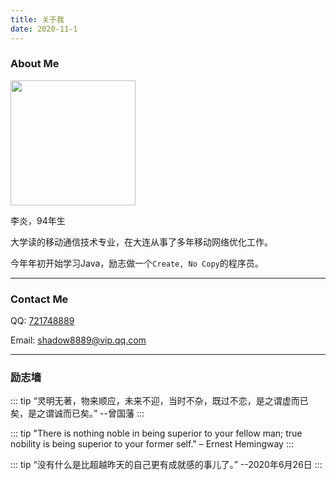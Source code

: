 ```yaml
---
title: 关于我
date: 2020-11-1
---
```

### About Me

<img src="https://images.shiguangping.com/imgs/201911/IMG_52d80c.jpg" style="width:200px"/>

李炎，94年生

大学读的移动通信技术专业，在大连从事了多年移动网络优化工作。

今年年初开始学习Java，励志做一个`Create, No Copy`的程序员。

---
### Contact Me

QQ: [721748889](http://wpa.qq.com/msgrd?v=3&uin=721748889&site=qq&menu=yes)

Email: [shadow8889@vip.qq.com](mailto://shadow8889@vip.qq.com)



---
### 励志墙
::: tip
“灵明无著，物来顺应，未来不迎，当时不杂，既过不恋，是之谓虚而已矣，是之谓诚而已矣。” --曾国藩
:::

::: tip
"There is nothing noble in being superior to your fellow man; true nobility is being superior to your former self." – Ernest Hemingway
:::

::: tip
“没有什么是比超越昨天的自己更有成就感的事儿了。” --2020年6月26日
:::
